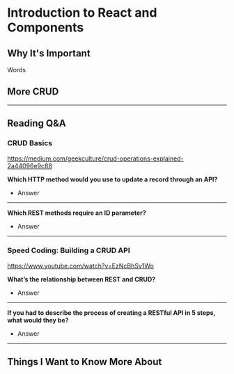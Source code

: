 # Introduction to React and Components

## Why It's Important

Words

## More CRUD


-----------------

## Reading Q&A

### **CRUD Basics**

<https://medium.com/geekculture/crud-operations-explained-2a44096e9c88>

**Which HTTP method would you use to update a record through an API?**

- Answer

---

**Which REST methods require an ID parameter?**

- Answer

-----------------

### **Speed Coding: Building a CRUD API**

<https://www.youtube.com/watch?v=EzNcBhSv1Wo>

**What’s the relationship between REST and CRUD?**

- Answer

---

**If you had to describe the process of creating a RESTful API in 5 steps, what would they be?**

- Answer

-----------------

## Things I Want to Know More About

